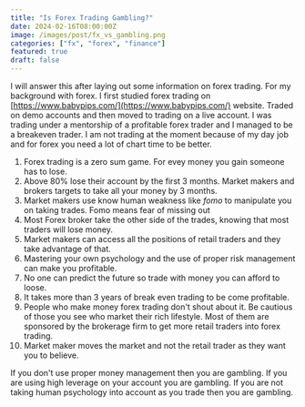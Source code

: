 ```yaml
---
title: "Is Forex Trading Gambling?"
date: 2024-02-16T08:00:00Z
image: /images/post/fx_vs_gambling.png
categories: ["fx", "forex", "finance"]
featured: true
draft: false
---
```


I will answer this after laying out some information on forex trading.
For my background with forex. I first studied forex trading on [https://www.babypips.com/](https://www.babypips.com/) website. 
Traded on demo accounts and then moved to trading on a live account.
I was trading under a mentorship of a profitable forex trader and I managed to be a breakeven trader.
I am not trading at the moment because of my day job and for forex you need a lot of chart time to be better.

1. Forex trading is a zero sum game. For evey money you gain someone has to lose.
2. Above 80% lose their account by the first 3 months. Market makers and brokers targets to take all your money by 3 months.
3. Market makers use know human weakness like _fomo_ to manipulate you on taking trades. Fomo means fear of missing out
4. Most Forex broker take the other side of the trades, knowing that most traders will lose money.
5. Market makers can access all the positions of retail traders and they take advantage of that.
6. Mastering your own psychology and the use of proper risk management can make you profitable.
7. No one can predict the future so trade with money you can afford to loose.
8. It takes more than 3 years of break even trading to be come profitable.
9. People who make money forex trading don't shout about it. Be cautious of those you see who market their rich lifestyle. Most of them are sponsored by the brokerage firm to get more retail traders into forex trading.
10. Market maker moves the market and not the retail trader as they want you to believe.

If you don't use proper money management then you are gambling.
If you are using high leverage on your account you are gambling.
If you are not taking human psychology into account as you trade then you are gambling.
